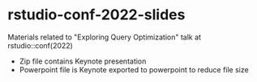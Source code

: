 # rstudio-conf-2022-slides
Materials related to "Exploring Query Optimization" talk at rstudio::conf(2022) 

* Zip file contains Keynote presentation 
* Powerpoint file is Keynote exported to powerpoint to reduce file size 
